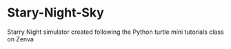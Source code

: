 # Stary-Night-Sky
Starry Night simulator created following the Python turtle mini tutorials class on Zenva
